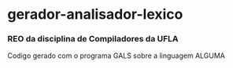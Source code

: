 # gerador-analisador-lexico

### REO da disciplina de Compiladores da UFLA


Codigo gerado com o programa GALS sobre a linguagem ALGUMA
